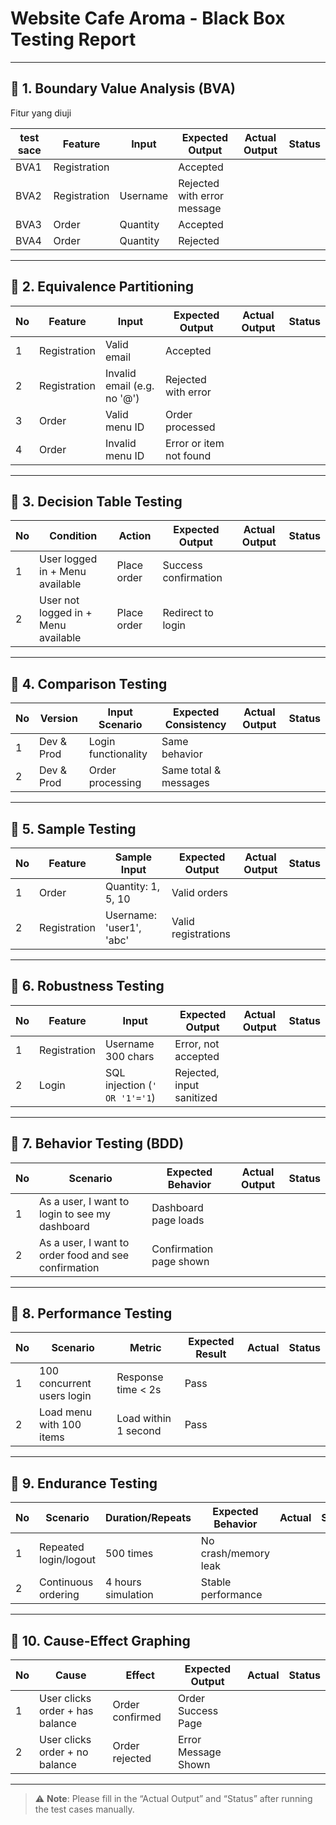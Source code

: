 
#  Website Cafe Aroma - Black Box Testing Report


---



## 🧪 1. Boundary Value Analysis (BVA)
Fitur yang diuji

| test sace | Feature     | Input                          | Expected Output                 | Actual Output | Status |
|----|-------------|--------------------------------|----------------------------------|---------------|--------|
| BVA1  | Registration|           | Accepted                        |               |        |
| BVA2  | Registration| Username        | Rejected with error message     |               |        |
| BVA3  | Order       | Quantity                  | Accepted                        |               |        |
| BVA4  | Order       | Quantity                   | Rejected                        |               |        |

---

## 🧪 2. Equivalence Partitioning

| No | Feature     | Input                          | Expected Output                 | Actual Output | Status |
|----|-------------|--------------------------------|----------------------------------|---------------|--------|
| 1  | Registration| Valid email                    | Accepted                        |               |        |
| 2  | Registration| Invalid email (e.g. no '@')    | Rejected with error             |               |        |
| 3  | Order       | Valid menu ID                  | Order processed                 |               |        |
| 4  | Order       | Invalid menu ID                | Error or item not found         |               |        |

---

## 🧪 3. Decision Table Testing

| No | Condition                              | Action             | Expected Output         | Actual Output | Status |
|----|----------------------------------------|--------------------|--------------------------|---------------|--------|
| 1  | User logged in + Menu available        | Place order        | Success confirmation     |               |        |
| 2  | User not logged in + Menu available    | Place order        | Redirect to login        |               |        |

---

## 🧪 4. Comparison Testing

| No | Version       | Input Scenario          | Expected Consistency     | Actual Output | Status |
|----|---------------|--------------------------|---------------------------|---------------|--------|
| 1  | Dev & Prod    | Login functionality      | Same behavior             |               |        |
| 2  | Dev & Prod    | Order processing         | Same total & messages     |               |        |

---

## 🧪 5. Sample Testing

| No | Feature       | Sample Input             | Expected Output            | Actual Output | Status |
|----|---------------|--------------------------|-----------------------------|---------------|--------|
| 1  | Order         | Quantity: 1, 5, 10        | Valid orders                |               |        |
| 2  | Registration  | Username: 'user1', 'abc'  | Valid registrations         |               |        |

---

## 🧪 6. Robustness Testing

| No | Feature       | Input                            | Expected Output             | Actual Output | Status |
|----|---------------|----------------------------------|------------------------------|---------------|--------|
| 1  | Registration  | Username 300 chars               | Error, not accepted          |               |        |
| 2  | Login         | SQL injection (`' OR '1'='1`)    | Rejected, input sanitized    |               |        |

---

## 🧪 7. Behavior Testing (BDD)

| No | Scenario                                                     | Expected Behavior             | Actual Output | Status |
|----|--------------------------------------------------------------|-------------------------------|---------------|--------|
| 1  | As a user, I want to login to see my dashboard               | Dashboard page loads          |               |        |
| 2  | As a user, I want to order food and see confirmation         | Confirmation page shown       |               |        |

---

## 🧪 8. Performance Testing

| No | Scenario                             | Metric                         | Expected Result | Actual | Status |
|----|--------------------------------------|--------------------------------|------------------|--------|--------|
| 1  | 100 concurrent users login           | Response time < 2s             | Pass             |        |        |
| 2  | Load menu with 100 items             | Load within 1 second           | Pass             |        |        |

---

## 🧪 9. Endurance Testing

| No | Scenario                             | Duration/Repeats               | Expected Behavior | Actual | Status |
|----|--------------------------------------|--------------------------------|--------------------|--------|--------|
| 1  | Repeated login/logout                | 500 times                      | No crash/memory leak|        |        |
| 2  | Continuous ordering                  | 4 hours simulation             | Stable performance |        |        |

---

## 🧪 10. Cause-Effect Graphing

| No | Cause                               | Effect                         | Expected Output           | Actual | Status |
|----|-------------------------------------|--------------------------------|----------------------------|--------|--------|
| 1  | User clicks order + has balance     | Order confirmed                | Order Success Page         |        |        |
| 2  | User clicks order + no balance      | Order rejected                 | Error Message Shown        |        |        |

---

> ⚠️ **Note**: Please fill in the “Actual Output” and “Status” after running the test cases manually.


